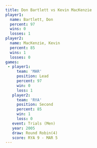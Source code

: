 ```yaml
---
title: Don Bartlett vs Kevin MacKenzie
player1:                
  name: Bartlett, Don   
  percent: 97           
  wins: 0               
  losses: 1             
player2:                
  name: MacKenzie, Kevin
  percent: 85           
  wins: 1               
  losses: 0             
games:
 - player1:        
     team: 'MAR'   
     position: Lead
     percent: 97   
     win: 0        
     loss: 1       
   player2:          
     team: 'RYA'     
     position: Second
     percent: 85     
     win: 1          
     loss: 0         
   event: Trials (Men) 
   year: 2005          
   draw: Round Robin(4)
   score: RYA 9 - MAR 5
---
```

